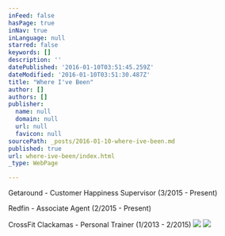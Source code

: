```yaml
---
inFeed: false
hasPage: true
inNav: true
inLanguage: null
starred: false
keywords: []
description: ''
datePublished: '2016-01-10T03:51:45.259Z'
dateModified: '2016-01-10T03:51:30.487Z'
title: "Where I've Been"
author: []
authors: []
publisher:
  name: null
  domain: null
  url: null
  favicon: null
sourcePath: _posts/2016-01-10-where-ive-been.md
published: true
url: where-ive-been/index.html
_type: WebPage

---
```

Getaround - Customer Happiness Supervisor (3/2015 - Present)

Redfin - Associate Agent (2/2015 - Present)

CrossFit Clackamas - Personal Trainer (1/2013 - 2/2015)
![](https://the-grid-user-content.s3-us-west-2.amazonaws.com/bbfeca4f-43af-4e46-a253-20019b511722.jpg)
![](https://the-grid-user-content.s3-us-west-2.amazonaws.com/80b65aa7-8146-463d-82b5-93ed23cb9387.png)
